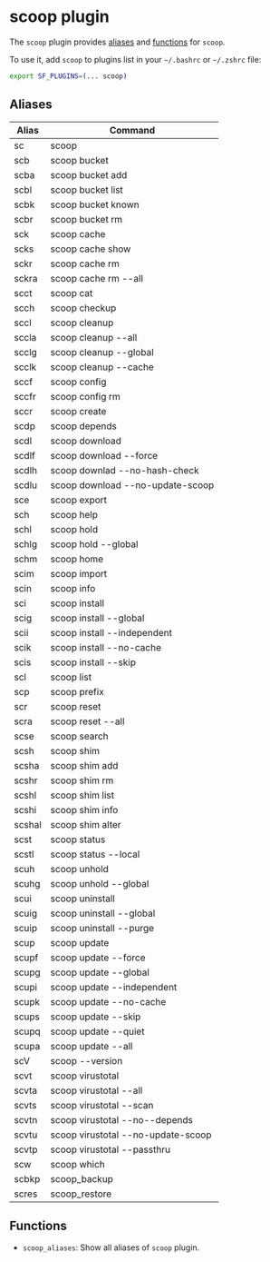 # scoop plugin

The `scoop` plugin provides [aliases](#aliases) and [functions](#functions) for `scoop`.

To use it, add `scoop` to plugins list in your `~/.bashrc` or `~/.zshrc` file:

```sh
export SF_PLUGINS=(... scoop)
```

## Aliases

| Alias  | Command                            |
| ------ | ---------------------------------- |
| sc     | scoop                              |
| scb    | scoop bucket                       |
| scba   | scoop bucket add                   |
| scbl   | scoop bucket list                  |
| scbk   | scoop bucket known                 |
| scbr   | scoop bucket rm                    |
| sck    | scoop cache                        |
| scks   | scoop cache show                   |
| sckr   | scoop cache rm                     |
| sckra  | scoop cache rm --all               |
| scct   | scoop cat                          |
| scch   | scoop checkup                      |
| sccl   | scoop cleanup                      |
| sccla  | scoop cleanup --all                |
| scclg  | scoop cleanup --global             |
| scclk  | scoop cleanup --cache              |
| sccf   | scoop config                       |
| sccfr  | scoop config rm                    |
| sccr   | scoop create                       |
| scdp   | scoop depends                      |
| scdl   | scoop download                     |
| scdlf  | scoop download --force             |
| scdlh  | scoop downlad --no-hash-check      |
| scdlu  | scoop download --no-update-scoop   |
| sce    | scoop export                       |
| sch    | scoop help                         |
| schl   | scoop hold                         |
| schlg  | scoop hold --global                |
| schm   | scoop home                         |
| scim   | scoop import                       |
| scin   | scoop info                         |
| sci    | scoop install                      |
| scig   | scoop install --global             |
| scii   | scoop install --independent        |
| scik   | scoop install --no-cache           |
| scis   | scoop install --skip               |
| scl    | scoop list                         |
| scp    | scoop prefix                       |
| scr    | scoop reset                        |
| scra   | scoop reset --all                  |
| scse   | scoop search                       |
| scsh   | scoop shim                         |
| scsha  | scoop shim add                     |
| scshr  | scoop shim rm                      |
| scshl  | scoop shim list                    |
| scshi  | scoop shim info                    |
| scshal | scoop shim alter                   |
| scst   | scoop status                       |
| scstl  | scoop status --local               |
| scuh   | scoop unhold                       |
| scuhg  | scoop unhold --global              |
| scui   | scoop uninstall                    |
| scuig  | scoop uninstall --global           |
| scuip  | scoop uninstall --purge            |
| scup   | scoop update                       |
| scupf  | scoop update --force               |
| scupg  | scoop update --global              |
| scupi  | scoop update --independent         |
| scupk  | scoop update --no-cache            |
| scups  | scoop update --skip                |
| scupq  | scoop update --quiet               |
| scupa  | scoop update --all                 |
| scV    | scoop --version                    |
| scvt   | scoop virustotal                   |
| scvta  | scoop virustotal --all             |
| scvts  | scoop virustotal --scan            |
| scvtn  | scoop virustotal --no--depends     |
| scvtu  | scoop virustotal --no-update-scoop |
| scvtp  | scoop virustotal --passthru        |
| scw    | scoop which                        |
| scbkp  | scoop_backup                       |
| scres  | scoop_restore                      |

## Functions

- `scoop_aliases`: Show all aliases of `scoop` plugin.
